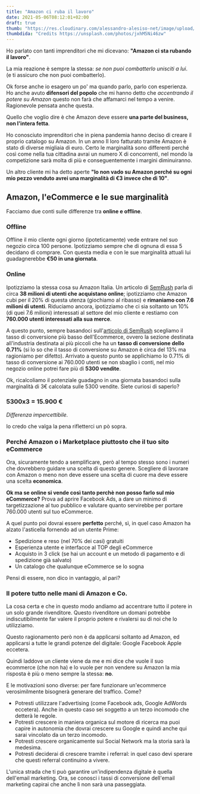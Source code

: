```yaml
---
title: "Amazon ci ruba il lavoro"
date: 2021-05-06T08:12:01+02:00
draft: true
thumb: "https://res.cloudinary.com/alessandro-alesiso-net/image/upload/q_51/v1620322086/alessandro-alessio-net/amazon-ci-ruba-il-lavoro/amazon-ci-ruba-il-lavoro_wzlzk1.webp"
thumbdida: "Credits https://unsplash.com/photos/jxhM5Ni46zw"
---
```


Ho parlato con tanti imprenditori che mi dicevano: **"Amazon ci sta rubando il lavoro"**.

La mia reazione è sempre la stessa: *se non puoi combatterlo unisciti a lui*. (e ti assicuro che non puoi combatterlo).

Ok forse anche io esagero un po' ma quando parlo, parlo con esperienza.
Ho anche avuto **difensori del popolo** che mi hanno detto che *accentrando il potere su Amazon* questo non farà che affamarci nel tempo a venire. Ragionevole pensata anche questa.

Quello che voglio dire è che Amazon deve essere **una parte del business, non l'intera fetta**.

Ho conosciuto imprenditori che in piena pandemia hanno deciso di creare il proprio catalogo su Amazon. In un anno Il loro fatturato tramite Amazon è stato di diverse migliaia di euro. Certo le marginalità sono differenti perché così come nella tua cittadina avrai un numero X di concorrenti, nel mondo la competizione sarà molta di più e conseguentemente i margini diminuiranno.

Un altro cliente mi ha detto aperte **"Io non vado su Amazon perché su ogni mio pezzo venduto avrei una marginalità di €3 invece che di 10"**. 

## Amazon, l'eCommerce e le sue marginalità

Facciamo due conti sulle differenze tra **online e offline**.

### Offline
Offline il mio cliente ogni giorno (ipoteticamente) vede entrare nel suo negozio circa 100 persone. Ipotizziamo sempre che di ognuna di essa 5 decidano di comprare. Con questa media e con le sue marginalità attuali lui guadagnerebbe **€50 in una giornata**.

### Online
Ipotizziamo la stessa cosa su Amazon Italia. Un articolo di [SemRush](https://it.semrush.com/blog/e-commerce-2019-50-statistiche-che-dovresti-conoscere/) parla di circa **38 milioni di utenti che acquistano online**; ipotizziamo che Amazon cubi per il 20% di questa utenza (giochiamo al ribasso) e **rimaniamo con 7.6 milioni di utenti**. Riduciamo ancora, ipotizziamo che ci sia soltanto un 10% (di quei 7.6 milioni) interessati al settore del mio cliente e restiamo con **760.000 utenti interessati alla sua merce**. 

A questo punto, sempre basandoci sull'[articolo di SemRush](https://it.semrush.com/blog/e-commerce-2019-50-statistiche-che-dovresti-conoscere/) scegliamo il tasso di conversione più basso dell'Ecommerce, ovvero la sezione destinata all'industria destinata ai più piccoli che ha un **tasso di conversione dello 0.71%** (si lo so che il tasso di conversione su Amazon è circa del 13% ma ragioniamo per difetto). Arrivato a questo punto se applichiamo lo 0.71% di tasso di conversione ai 760.000 utenti se non sbaglio i conti, nel mio negozio online potrei fare più di **5300 vendite**.

Ok, ricalcoliamo il potenziale guadagno in una giornata basandoci sulla marginalità di 3€ calcolata sulle 5300 vendite. Siete curiosi di saperlo?

### 5300x3 = 15.900 €

*Differenza impercettibile.*

Io credo che valga la pena rifletterci un pò sopra.


### Perché Amazon o i Marketplace piuttosto che il tuo sito eCommerce

Ora, sicuramente tendo a semplificare, però al tempo stesso sono i numeri che dovrebbero guidare una scelta di questo genere. Scegliere di lavorare con Amazon o meno non deve essere una scelta di cuore ma deve essere una scelta **economica**. 

**Ok ma se online si vende così tanto perchè non posso farlo sul mio eCommerce?**
Prova ad aprire Facebook Ads, a dare un minimo di targetizzazione al tuo pubblico e valutare quanto servirebbe per portare 760.000 utenti sul tuo eCommerce.

A quel punto poi dovrai essere **perfetto** perché, sì, in quel caso Amazon ha alzato l'asticella fornendo ad un utente Prime:
- Spedizione e reso (nel 70% dei casi) gratuiti
- Esperienza utente e interfacce al TOP degli eCommerce
- Acquisto in 3 click (se hai un account e un metodo di pagamento e di spedizione già salvato)
- Un catalogo che qualunque eCommerce se lo sogna

Pensi di essere, non dico in vantaggio, al pari?

### Il potere tutto nelle mani di Amazon e Co.

La cosa certa e che in questo modo andiamo ad accentrare tutto il potere in un solo grande rivenditore. Questo rivenditore un domani potrebbe indiscutibilmente far valere il proprio potere e rivalersi su di noi che lo utilizziamo. 

Questo ragionamento però non è da applicarsi soltanto ad Amazon, ed applicarsi a tutte le grandi potenze del digitale: Google Facebook Apple eccetera. 

Quindi laddove un cliente viene da me e mi dice che vuole il suo ecommerce (che non ha) e lo vuole per non vendere su Amazon la mia risposta è più o meno sempre la stessa: **no**. 

E le motivazioni sono diverse: per fare funzionare un'ecommerce verosimilmente bisognerà generare del traffico. Come? 

- Potresti utilizzare l'advertising (come Facebook ads, Google AdWords eccetera). Anche in questo caso sei soggetto a un terzo incomodo che detterà le regole.
- Potresti crescere in maniera organica sul motore di ricerca ma puoi capire in autonomia che dovrai crescere su Google e quindi anche qui sarai vincolato da un terzo incomodo.
- Potresti crescere organicamente sui Social Network ma la storia sarà la medesima.
- Potresti deciderai di crescere tramite i referral: in quel caso devi sperare che questi referral continuino a vivere.

L'unica strada che ti può garantire un'indipendenza digitale è quella dell'email marketing. Ora, se conosci i tassi di conversione dell'email marketing capirai che anche lì non sarà una passeggiata.